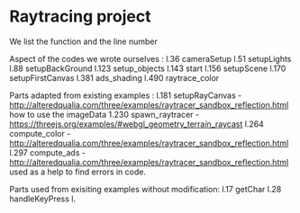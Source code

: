 # Raytracing project
We list the function and the line number

Aspect of the codes we wrote ourselves : 
l.36 cameraSetup
l.51 setupLights
l.88 setupBackGround
l.123 setup_objects
l.143 start
l.156 setupScene
l.170 setupFirstCanvas
l.381 ads_shading
l.490 raytrace_color

Parts adapted from existing examples : 
l.181 setupRayCanvas - http://alteredqualia.com/three/examples/raytracer_sandbox_reflection.html how to use the imageData
1.230 spawn_raytracer - https://threejs.org/examples/#webgl_geometry_terrain_raycast
l.264 compute_color - http://alteredqualia.com/three/examples/raytracer_sandbox_reflection.html
l.297 compute_ads - http://alteredqualia.com/three/examples/raytracer_sandbox_reflection.html used as a help to find errors in code. 


Parts used from exisiting examples without modification: 
l.17 getChar 
l.28 handleKeyPress
l.
